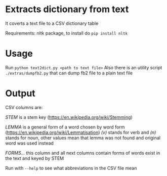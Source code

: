 # Extracts dictionary from text
It coverts a text file to a CSV dictionary table

Requirements: nltk package, to install do `pip install nltk`

# Usage
Run `python text2dict.py <path to text file>`
Also there is an utility script `./extras/dumpfb2.py` that can dump fb2 file to a plain text file

# Output
CSV columns are:

*STEM* is a stem key (https://en.wikipedia.org/wiki/Stemming)

*LEMMA* is a general form of a word chosen by word form (https://en.wikipedia.org/wiki/Lemmatisation)
*(v)* stands for verb and *(n)* stands for noun, other values mean that lemma was not found and original word was used instead

*FORMS...* this column and all next columns contain forms of words exist in the text and keyed by STEM

Run with `--help` to see what abbreviations in the CSV file mean
